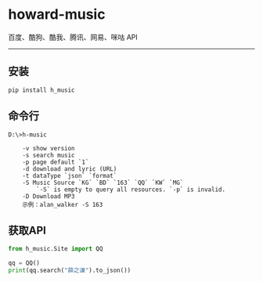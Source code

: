 # howard-music
百度、酷狗、酷我、腾讯、网易、咪咕 API

---

## 安装
```console
pip install h_music
```

## 命令行
```console
D:\>h-music

    -v show version
    -s search music
    -p page default `1`
    -d download and lyric (URL)
    -t dataType `json` `format`
    -S Music Source `KG` `BD` `163` `QQ` `KW` `MG`
        `-S` is empty to query all resources. `-p` is invalid.
    -D Download MP3
    示例：alan_walker -S 163
```

## 获取API
```python
from h_music.Site import QQ

qq = QQ()
print(qq.search("薛之谦").to_json())
```